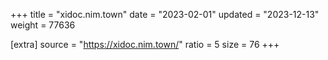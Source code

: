 +++
title = "xidoc.nim.town"
date = "2023-02-01"
updated = "2023-12-13"
weight = 77636

[extra]
source = "https://xidoc.nim.town/"
ratio = 5
size = 76
+++
